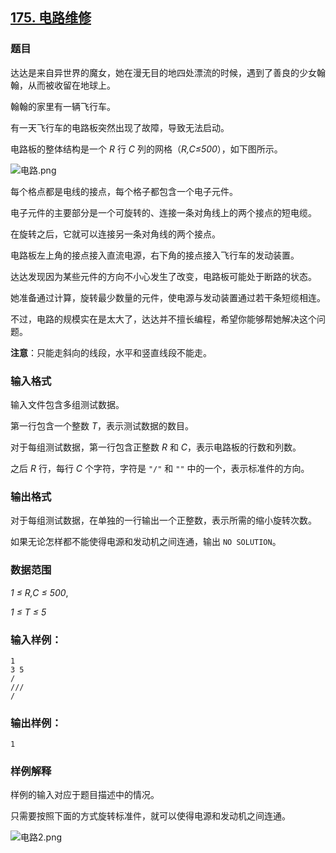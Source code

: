 ## [175. 电路维修](https://www.acwing.com/problem/content/177/)

### 题目

达达是来自异世界的魔女，她在漫无目的地四处漂流的时候，遇到了善良的少女翰翰，从而被收留在地球上。

翰翰的家里有一辆飞行车。

有一天飞行车的电路板突然出现了故障，导致无法启动。

电路板的整体结构是一个 *R* 行 *C* 列的网格（*R,C≤500*），如下图所示。

 ![电路.png](/media/article/image/2019/01/16/19_be6ff7a219-电路.png)

每个格点都是电线的接点，每个格子都包含一个电子元件。

电子元件的主要部分是一个可旋转的、连接一条对角线上的两个接点的短电缆。

在旋转之后，它就可以连接另一条对角线的两个接点。

电路板左上角的接点接入直流电源，右下角的接点接入飞行车的发动装置。

达达发现因为某些元件的方向不小心发生了改变，电路板可能处于断路的状态。

她准备通过计算，旋转最少数量的元件，使电源与发动装置通过若干条短缆相连。

不过，电路的规模实在是太大了，达达并不擅长编程，希望你能够帮她解决这个问题。

**注意**：只能走斜向的线段，水平和竖直线段不能走。

### 输入格式

输入文件包含多组测试数据。

第一行包含一个整数 *T*，表示测试数据的数目。

对于每组测试数据，第一行包含正整数 *R* 和 *C*，表示电路板的行数和列数。

之后 *R* 行，每行 *C* 个字符，字符是 `"/"` 和 `""` 中的一个，表示标准件的方向。

### 输出格式

对于每组测试数据，在单独的一行输出一个正整数，表示所需的缩小旋转次数。

如果无论怎样都不能使得电源和发动机之间连通，输出 `NO SOLUTION`。

### 数据范围

*1 ≤ R,C ≤ 500*,

*1 ≤ T ≤ 5*

### 输入样例：

```
1
3 5
/
///
/
```

### 输出样例：

```
1
```

### 样例解释

样例的输入对应于题目描述中的情况。

只需要按照下面的方式旋转标准件，就可以使得电源和发动机之间连通。

 ![电路2.png](/media/article/image/2019/01/16/19_a0e8e80a19-电路2.png)
